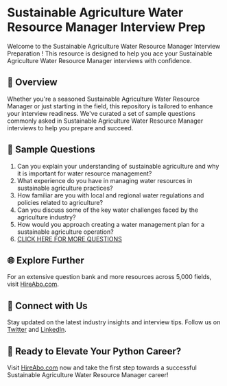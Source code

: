 # Sustainable Agriculture Water Resource Manager Interview Prep

Welcome to the Sustainable Agriculture Water Resource Manager Interview Preparation ! This resource is designed to help you ace your Sustainable Agriculture Water Resource Manager interviews with confidence.

## 🚀 Overview

Whether you're a seasoned Sustainable Agriculture Water Resource Manager or just starting in the field, this repository is tailored to enhance your interview readiness. We've curated a set of sample questions commonly asked in Sustainable Agriculture Water Resource Manager interviews to help you prepare and succeed.

## 📝 Sample Questions

1. Can you explain your understanding of sustainable agriculture and why it is important for water resource management?
2. What experience do you have in managing water resources in sustainable agriculture practices?
3. How familiar are you with local and regional water regulations and policies related to agriculture?
4. Can you discuss some of the key water challenges faced by the agriculture industry?
5. How would you approach creating a water management plan for a sustainable agriculture operation?
6. [CLICK HERE FOR MORE QUESTIONS](https://hireabo.com/job/10_4_40/Sustainable%20Agriculture%20Water%20Resource%20Manager)

## 🌐 Explore Further

For an extensive question bank and more resources across 5,000 fields, visit [HireAbo.com](https://www.hireabo.com).

## 📱 Connect with Us

Stay updated on the latest industry insights and interview tips. Follow us on [Twitter](https://twitter.com/hireabo) and [LinkedIn](https://www.linkedin.com/in/hire-abo-3609972a8/).

## 🚀 Ready to Elevate Your Python Career?

Visit [HireAbo.com](https://www.hireabo.com) now and take the first step towards a successful Sustainable Agriculture Water Resource Manager career!